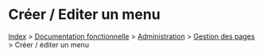 # Créer / Editer un menu

[Index](../../../../../index.md) > [Documentation fonctionnelle](../../../index.md) > [Administration](../../index.md) > [Gestion des pages](menu.md) > Créer / éditer un menu
